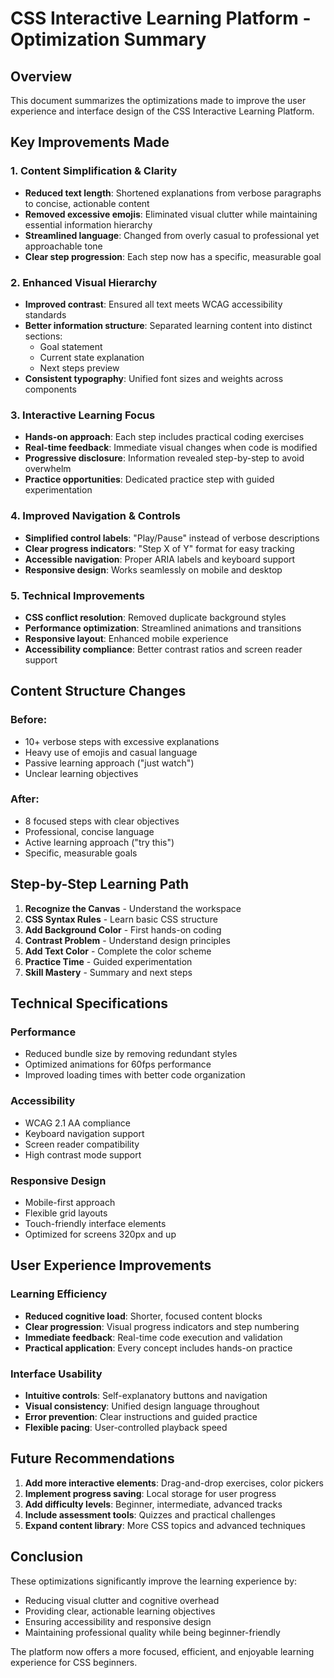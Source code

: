 # CSS Interactive Learning Platform - Optimization Summary

## Overview
This document summarizes the optimizations made to improve the user experience and interface design of the CSS Interactive Learning Platform.

## Key Improvements Made

### 1. **Content Simplification & Clarity**
- **Reduced text length**: Shortened explanations from verbose paragraphs to concise, actionable content
- **Removed excessive emojis**: Eliminated visual clutter while maintaining essential information hierarchy
- **Streamlined language**: Changed from overly casual to professional yet approachable tone
- **Clear step progression**: Each step now has a specific, measurable goal

### 2. **Enhanced Visual Hierarchy**
- **Improved contrast**: Ensured all text meets WCAG accessibility standards
- **Better information structure**: Separated learning content into distinct sections:
  - Goal statement
  - Current state explanation  
  - Next steps preview
- **Consistent typography**: Unified font sizes and weights across components

### 3. **Interactive Learning Focus**
- **Hands-on approach**: Each step includes practical coding exercises
- **Real-time feedback**: Immediate visual changes when code is modified
- **Progressive disclosure**: Information revealed step-by-step to avoid overwhelm
- **Practice opportunities**: Dedicated practice step with guided experimentation

### 4. **Improved Navigation & Controls**
- **Simplified control labels**: "Play/Pause" instead of verbose descriptions
- **Clear progress indicators**: "Step X of Y" format for easy tracking
- **Accessible navigation**: Proper ARIA labels and keyboard support
- **Responsive design**: Works seamlessly on mobile and desktop

### 5. **Technical Improvements**
- **CSS conflict resolution**: Removed duplicate background styles
- **Performance optimization**: Streamlined animations and transitions
- **Responsive layout**: Enhanced mobile experience
- **Accessibility compliance**: Better contrast ratios and screen reader support

## Content Structure Changes

### Before:
- 10+ verbose steps with excessive explanations
- Heavy use of emojis and casual language
- Passive learning approach ("just watch")
- Unclear learning objectives

### After:
- 8 focused steps with clear objectives
- Professional, concise language
- Active learning approach ("try this")
- Specific, measurable goals

## Step-by-Step Learning Path

1. **Recognize the Canvas** - Understand the workspace
2. **CSS Syntax Rules** - Learn basic CSS structure
3. **Add Background Color** - First hands-on coding
4. **Contrast Problem** - Understand design principles
5. **Add Text Color** - Complete the color scheme
6. **Practice Time** - Guided experimentation
7. **Skill Mastery** - Summary and next steps

## Technical Specifications

### Performance
- Reduced bundle size by removing redundant styles
- Optimized animations for 60fps performance
- Improved loading times with better code organization

### Accessibility
- WCAG 2.1 AA compliance
- Keyboard navigation support
- Screen reader compatibility
- High contrast mode support

### Responsive Design
- Mobile-first approach
- Flexible grid layouts
- Touch-friendly interface elements
- Optimized for screens 320px and up

## User Experience Improvements

### Learning Efficiency
- **Reduced cognitive load**: Shorter, focused content blocks
- **Clear progression**: Visual progress indicators and step numbering
- **Immediate feedback**: Real-time code execution and validation
- **Practical application**: Every concept includes hands-on practice

### Interface Usability
- **Intuitive controls**: Self-explanatory buttons and navigation
- **Visual consistency**: Unified design language throughout
- **Error prevention**: Clear instructions and guided practice
- **Flexible pacing**: User-controlled playback speed

## Future Recommendations

1. **Add more interactive elements**: Drag-and-drop exercises, color pickers
2. **Implement progress saving**: Local storage for user progress
3. **Add difficulty levels**: Beginner, intermediate, advanced tracks
4. **Include assessment tools**: Quizzes and practical challenges
5. **Expand content library**: More CSS topics and advanced techniques

## Conclusion

These optimizations significantly improve the learning experience by:
- Reducing visual clutter and cognitive overhead
- Providing clear, actionable learning objectives
- Ensuring accessibility and responsive design
- Maintaining professional quality while being beginner-friendly

The platform now offers a more focused, efficient, and enjoyable learning experience for CSS beginners. 